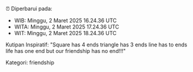 ⏰ Diperbarui pada:
- WIB: Minggu, 2 Maret 2025 16.24.36 UTC
- WITA: Minggu, 2 Maret 2025 17.24.36 UTC
- WIT: Minggu, 2 Maret 2025 18.24.36 UTC

Kutipan Inspiratif:
"Square has 4 ends triangle has 3 ends line has to ends life has one end but our friendship has no end!!!"


Kategori: friendship

